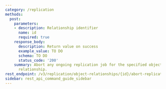 ```yaml
---
category: /replication
methods:
  post:
    parameters:
    - description: Relationship identifier
      name: id
      required: true
    response_body:
      description: Return value on success
      example_value: TO DO
      schema: TO DO
      status_code: '200'
    summary: Abort any ongoing replication job for the specified object replication
      relationship.
rest_endpoint: /v3/replication/object-relationships/{id}/abort-replication
sidebar: rest_api_command_guide_sidebar
---
```

